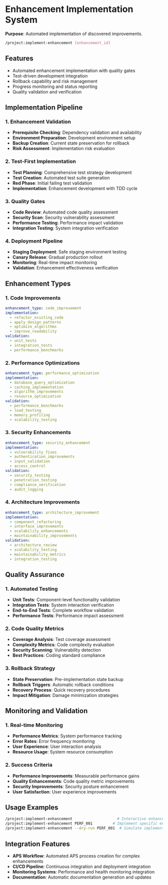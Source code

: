 # Enhancement Implementation System

**Purpose**: Automated implementation of discovered improvements.

```bash
/project:implement-enhancement [enhancement_id]
```

## Features
- Automated enhancement implementation with quality gates
- Test-driven development integration
- Rollback capability and risk management
- Progress monitoring and status reporting
- Quality validation and verification

## Implementation Pipeline

### 1. Enhancement Validation
- **Prerequisite Checking**: Dependency validation and availability
- **Environment Preparation**: Development environment setup
- **Backup Creation**: Current state preservation for rollback
- **Risk Assessment**: Implementation risk evaluation

### 2. Test-First Implementation
- **Test Planning**: Comprehensive test strategy development
- **Test Creation**: Automated test suite generation
- **Red Phase**: Initial failing test validation
- **Implementation**: Enhancement development with TDD cycle

### 3. Quality Gates
- **Code Review**: Automated code quality assessment
- **Security Scan**: Security vulnerability assessment
- **Performance Testing**: Performance impact validation
- **Integration Testing**: System integration verification

### 4. Deployment Pipeline
- **Staging Deployment**: Safe staging environment testing
- **Canary Release**: Gradual production rollout
- **Monitoring**: Real-time impact monitoring
- **Validation**: Enhancement effectiveness verification

## Enhancement Types

### 1. Code Improvements
```yaml
enhancement_type: code_improvement
implementation:
  - refactor_existing_code
  - apply_design_patterns
  - optimize_algorithms
  - improve_readability
validation:
  - unit_tests
  - integration_tests
  - performance_benchmarks
```

### 2. Performance Optimizations
```yaml
enhancement_type: performance_optimization
implementation:
  - database_query_optimization
  - caching_implementation
  - algorithm_improvements
  - resource_optimization
validation:
  - performance_benchmarks
  - load_testing
  - memory_profiling
  - scalability_testing
```

### 3. Security Enhancements
```yaml
enhancement_type: security_enhancement
implementation:
  - vulnerability_fixes
  - authentication_improvements
  - input_validation
  - access_control
validation:
  - security_testing
  - penetration_testing
  - compliance_verification
  - audit_logging
```

### 4. Architecture Improvements
```yaml
enhancement_type: architecture_improvement
implementation:
  - component_refactoring
  - interface_improvements
  - scalability_enhancements
  - maintainability_improvements
validation:
  - architecture_review
  - scalability_testing
  - maintainability_metrics
  - integration_testing
```

## Quality Assurance

### 1. Automated Testing
- **Unit Tests**: Component-level functionality validation
- **Integration Tests**: System interaction verification
- **End-to-End Tests**: Complete workflow validation
- **Performance Tests**: Performance impact assessment

### 2. Code Quality Metrics
- **Coverage Analysis**: Test coverage assessment
- **Complexity Metrics**: Code complexity evaluation
- **Security Scanning**: Vulnerability detection
- **Best Practices**: Coding standard compliance

### 3. Rollback Strategy
- **State Preservation**: Pre-implementation state backup
- **Rollback Triggers**: Automatic rollback conditions
- **Recovery Process**: Quick recovery procedures
- **Impact Mitigation**: Damage minimization strategies

## Monitoring and Validation

### 1. Real-time Monitoring
- **Performance Metrics**: System performance tracking
- **Error Rates**: Error frequency monitoring
- **User Experience**: User interaction analysis
- **Resource Usage**: System resource consumption

### 2. Success Criteria
- **Performance Improvements**: Measurable performance gains
- **Quality Enhancements**: Code quality metric improvements
- **Security Improvements**: Security posture enhancement
- **User Satisfaction**: User experience improvements

## Usage Examples
```bash
/project:implement-enhancement                    # Interactive enhancement selection
/project:implement-enhancement PERF_001         # Implement specific enhancement
/project:implement-enhancement --dry-run PERF_001  # Simulate implementation
```

## Integration Features
- **APS Workflow**: Automated APS process creation for complex enhancements
- **CI/CD Pipeline**: Continuous integration and deployment integration
- **Monitoring Systems**: Performance and health monitoring integration
- **Documentation**: Automatic documentation generation and updates
